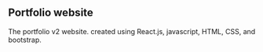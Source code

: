 
## Portfolio website

The portfolio v2 website. created using React.js, javascript, HTML, CSS, and bootstrap.

